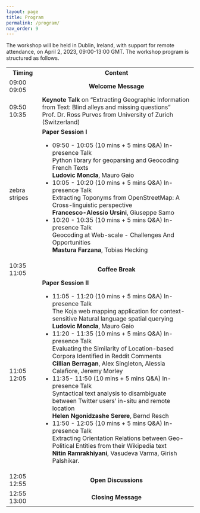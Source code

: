 ```yaml
---
layout: page
title: Program
permalink: /program/
nav_order: 9
---
```

The workshop will be held in Dublin, Ireland, with support for remote attendance, on April 2, 2023, 09:00-13:00 GMT. The workshop program is structured as follows.

<table>
  <tbody>
    <tr>
      <th>Timing</th>
      <th align="center">Content</th>
    </tr>
    <tr>
      <td>09:00</br>09:05</td>
      <td align="center"><strong>Welcome Message</strong></td>
    </tr>
    <tr>
      <td>09:50</br>10:35</td>
      <td align="left"><strong>Keynote Talk</strong> on “Extracting Geographic Information from Text: Blind alleys and missing questions”
         </br> Prof. Dr. Ross Purves from University of Zurich (Switzerland)</td>
    </tr>
    <tr>
      <td>zebra stripes</td>
      <td align="left"><strong>Paper Session I</strong>
        <ul> 
          <li> 09:50 - 10:05 (10 mins + 5 mins Q&A) In-presence Talk
              </br> Python library for geoparsing and Geocoding French Texts 
              </br><strong>Ludovic Moncla</strong>, Mauro Gaio 
          </li> 
          <li> 10:05 - 10:20 (10 mins + 5 mins Q&A) In-presence Talk
              </br>Extracting Toponyms from OpenStreetMap: A Cross-linguistic perspective 
              </br><strong>Francesco-Alessio Ursini</strong>, Giuseppe Samo 
          </li> 
          <li> 10:20 - 10:35 (10 mins + 5 mins Q&A) In-presence Talk
              </br> Geocoding at Web-scale - Challenges And Opportunities
              </br><strong>Mastura Farzana</strong>, Tobias Hecking 
          </li> 
         </ul>  
         </td>
    </tr>
    <tr>
      <td> 10:35</br>11:05</td>
      <td align="center"><strong>Coffee Break</strong></td>
    </tr>
    <tr>
      <td>11:05</br>12:05</td>
      <td align="left"><strong>Paper Session II</strong>
        <ul> 
          <li> 11:05 - 11:20 (10 mins + 5 mins Q&A) In-presence Talk
              </br> The Koja web mapping application for context-sensitive Natural language spatial querying
              </br><strong>Ludovic Moncla</strong>, Mauro Gaio 
          </li> 
          <li> 11:20 - 11:35 (10 mins + 5 mins Q&A) In-presence Talk
              </br>Evaluating the Similarity of Location-based Corpora Identified in Reddit Comments  
              </br><strong>Cillian Berragan</strong>, Alex Singleton, Alessia Calafiore, Jeremy Morley
          </li> 
          <li> 11:35- 11:50 (10 mins + 5 mins Q&A) In-presence Talk
              </br> Syntactical text analysis to disambiguate between Twitter users’ in-situ and remote location
              </br><strong>Helen Ngonidzashe Serere</strong>, Bernd Resch 
          </li> 
              <li> 11:50 - 12:05 (10 mins + 5 mins Q&A) In-presence Talk
              </br> Extracting Orientation Relations between Geo-Political Entities from their Wikipedia text
              </br><strong>Nitin Ramrakhiyani</strong>, Vasudeva Varma, Girish Palshikar. 
          </li> 
         </ul>  
         </td>
    </tr>
    <tr>
      <td> 12:05</br>12:55</td>
      <td align="center"><strong>Open Discussions</strong></td>
    </tr>
    <tr>
      <td> 12:55</br>13:00</td>
      <td align="center"><strong>Closing Message</strong></td>
    </tr>
  </tbody>
</table>
